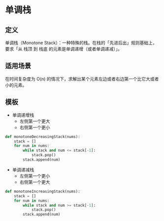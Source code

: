 # 单调栈

## 定义

单调栈（Monotone Stack）：一种特殊的栈。在栈的「先进后出」规则基础上，要求「从 栈顶 到 栈底 的元素是单调递增（或者单调递减）」。

## 适用场景

在时间复杂度为 O(n) 的情况下，求解出某个元素左边或者右边第一个比它大或者小的元素。

## 模板

- 单调递增栈
  - 左侧第一个更大
  - 右侧第一个更小

```py
def monotoneDecreasingStack(nums):
    stack = []
    for num in nums:
        while stack and num <= stack[-1]:
            stack.pop()
        stack.append(num)
```

- 单调递减栈
  - 左侧第一个更小
  - 右侧第一个更大

```py
def monotoneIncreasingStack(nums):
    stack = []
    for num in nums:
        while stack and num >= stack[-1]:
            stack.pop()
        stack.append(num)
```
